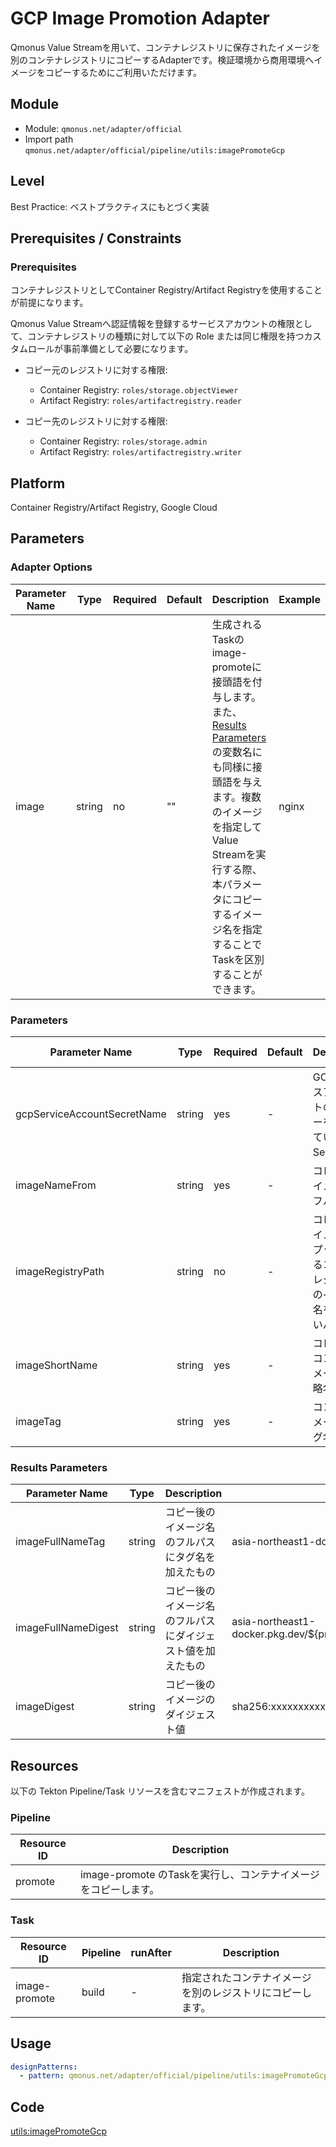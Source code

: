 # GCP Image Promotion Adapter
Qmonus Value Streamを用いて、コンテナレジストリに保存されたイメージを別のコンテナレジストリにコピーするAdapterです。検証環境から商用環境へイメージをコピーするためにご利用いただけます。

## Module
- Module: `qmonus.net/adapter/official`
- Import path `qmonus.net/adapter/official/pipeline/utils:imagePromoteGcp`

## Level
Best Practice: ベストプラクティスにもとづく実装

## Prerequisites / Constraints

### Prerequisites
コンテナレジストリとしてContainer Registry/Artifact Registryを使用することが前提になります。

Qmonus Value Streamへ認証情報を登録するサービスアカウントの権限として、コンテナレジストリの種類に対して以下の Role または同じ権限を持つカスタムロールが事前準備として必要になります。

* コピー元のレジストリに対する権限:
  * Container Registry: `roles/storage.objectViewer`
  * Artifact Registry: `roles/artifactregistry.reader`

* コピー先のレジストリに対する権限:
  * Container Registry: `roles/storage.admin`
  * Artifact Registry: `roles/artifactregistry.writer`


## Platform
Container Registry/Artifact Registry, Google Cloud
## Parameters

### Adapter Options
| Parameter Name  | Type | Required | Default | Description | Example |
| --- | --- | --- | --- | --- | --- |
| image | string | no | "" | 生成されるTaskのimage-promoteに接頭語を付与します。また、[Results Parameters](#results-parameters) の変数名にも同様に接頭語を与えます。複数のイメージを指定してValue Streamを実行する際、本パラメータにコピーするイメージ名を指定することでTaskを区別することができます。| nginx |


### Parameters
| Parameter Name | Type | Required | Default | Description | Example | Auto Binding |
| --- | --- | --- | --- | --- | --- | --- |
| gcpServiceAccountSecretName | string | yes | - | GCP サービスアカウントのjsonキーを保管しているk8s Secret名 | | yes |
| imageNameFrom | string | yes | - | コピー元のイメージのフルパス | asia-northeast1-docker.pkg.dev/<br>${project_id}/sample/nginx:latest | no |
| imageRegistryPath | string | no | - | コピーしたイメージをプッシュするコンテナレジストリのイメージ名を含まないパス | asia-northeast1-docker.pkg.dev/<br>${project_id}/sample | no |
| imageShortName | string | yes | - | コピーしたコンテナイメージの省略名 | nginx | no |
| imageTag | string | yes | - | コンテナイメージのタグ名 | v1.0.0 | no |

### Results Parameters
| Parameter Name | Type | Description | Example |
| --- | --- | --- | --- |
| imageFullNameTag  | string | コピー後のイメージ名のフルパスにタグ名を加えたもの | asia-northeast1-docker.pkg.dev/${project_id}/sample/nginx:latest |
| imageFullNameDigest  | string | コピー後のイメージ名のフルパスにダイジェスト値を加えたもの | asia-northeast1-docker.pkg.dev/${project_id}/sample/nginx@sha256:xxxxxxxxxxxx |
| imageDigest  | string | コピー後のイメージのダイジェスト値 | sha256:xxxxxxxxxxxx |

## Resources
以下の Tekton Pipeline/Task リソースを含むマニフェストが作成されます。

### Pipeline
| Resource ID | Description |
| --- | --- |
| promote | image-promote のTaskを実行し、コンテナイメージをコピーします。 |

### Task
| Resource ID | Pipeline | runAfter | Description |
| --- | --- | --- | --- |
| image-promote | build | - | 指定されたコンテナイメージを別のレジストリにコピーします。 |

## Usage
``` yaml
designPatterns:
  - pattern: qmonus.net/adapter/official/pipeline/utils:imagePromoteGcp
```

## Code
[utils:imagePromoteGcp](../../pipeline/utils/imagePromoteGcp.cue)
